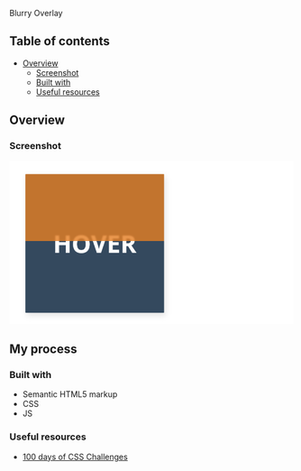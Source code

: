 Blurry Overlay

## Table of contents

- [Overview](#overview)
  - [Screenshot](#screenshot)
  - [Built with](#built-with)
  - [Useful resources](#useful-resources)

## Overview

### Screenshot

![](./images/blurry-overlay.png)

## My process

### Built with

- Semantic HTML5 markup
- CSS
- JS

### Useful resources

- [100 days of CSS Challenges](https://100dayscss.com/)
